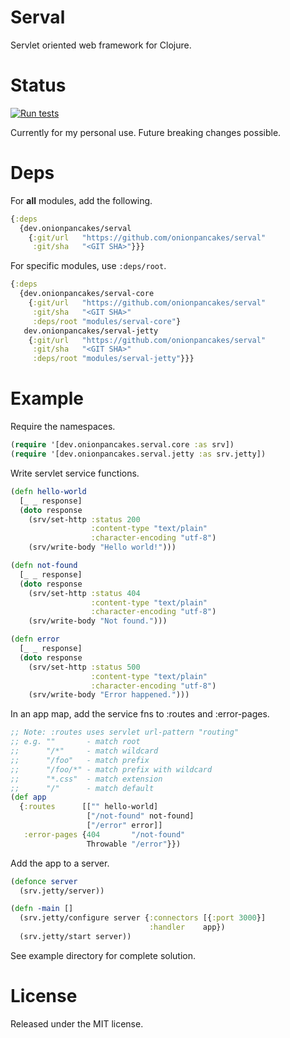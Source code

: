 # Serval

Servlet oriented web framework for Clojure.


# Status

[![Run tests](https://github.com/onionpancakes/serval/actions/workflows/run_tests.yml/badge.svg)](https://github.com/onionpancakes/serval/actions/workflows/run_tests.yml)

Currently for my personal use. Future breaking changes possible.

# Deps

For **all** modules, add the following.

```clojure
{:deps
  {dev.onionpancakes/serval
    {:git/url   "https://github.com/onionpancakes/serval"
     :git/sha   "<GIT SHA>"}}}
```

For specific modules, use `:deps/root`.

```clojure
{:deps
  {dev.onionpancakes/serval-core
    {:git/url   "https://github.com/onionpancakes/serval"
     :git/sha   "<GIT SHA>"
     :deps/root "modules/serval-core"}
   dev.onionpancakes/serval-jetty
    {:git/url   "https://github.com/onionpancakes/serval"
     :git/sha   "<GIT SHA>"
     :deps/root "modules/serval-jetty"}}}
```

# Example

Require the namespaces.

```clojure
(require '[dev.onionpancakes.serval.core :as srv])
(require '[dev.onionpancakes.serval.jetty :as srv.jetty])
```

Write servlet service functions.

```clojure
(defn hello-world
  [_ _ response]
  (doto response
    (srv/set-http :status 200
                  :content-type "text/plain"
                  :character-encoding "utf-8")
    (srv/write-body "Hello world!")))

(defn not-found
  [_ _ response]
  (doto response
    (srv/set-http :status 404
                  :content-type "text/plain"
                  :character-encoding "utf-8")
    (srv/write-body "Not found.")))

(defn error
  [_ _ response]
  (doto response
    (srv/set-http :status 500
                  :content-type "text/plain"
                  :character-encoding "utf-8")
    (srv/write-body "Error happened.")))
```

In an app map, add the service fns to :routes and :error-pages.

```clojure
;; Note: :routes uses servlet url-pattern "routing"
;; e.g. ""       - match root
;;      "/*"     - match wildcard
;;      "/foo"   - match prefix
;;      "/foo/*" - match prefix with wildcard
;;      "*.css"  - match extension
;;      "/"      - match default
(def app
  {:routes      [["" hello-world]
                 ["/not-found" not-found]
                 ["/error" error]]
   :error-pages {404       "/not-found"
                 Throwable "/error"}})
```

Add the app to a server.

```clojure
(defonce server
  (srv.jetty/server))

(defn -main []
  (srv.jetty/configure server {:connectors [{:port 3000}]
                               :handler    app})
  (srv.jetty/start server))
```

See example directory for complete solution.

# License

Released under the MIT license.